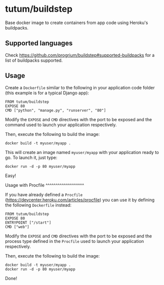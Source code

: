 tutum/buildstep
===============

Base docker image to create containers from app code using Heroku's buildpacks.


Supported languages
-------------------

Check https://github.com/progrium/buildstep#supported-buildpacks for a list of buildpacks
supported.


Usage
-----

Create a `Dockerfile` similar to the following in your application code folder 
(this example is for a typical Django app):

	FROM tutum/buildstep
	EXPOSE 80
	CMD ["python", "manage.py", "runserver", "80"]

Modify the `EXPOSE` and `CMD` directives with the port to be exposed and the command
used to launch your application respectively.

Then, execute the following to build the image:

	docker build -t myuser/myapp .

This will create an image named `myuser/myapp` with your application ready to go.
To launch it, just type:

	docker run -d -p 80 myuser/myapp

Easy!


Usage with Procfile
^^^^^^^^^^^^^^^^^^^

If you have already defined a `Procfile` (https://devcenter.heroku.com/articles/procfile)
you can use it by defining the following `Dockerfile` instead:

	FROM tutum/buildstep
	EXPOSE 80
	ENTRYPOINT ["/start"]
	CMD ["web"]

Modify the `EXPOSE` and `CMD` directives with the port to be exposed and the process
type defined in the `Procfile` used to launch your application respectively.

Then, execute the following to build the image:

	docker build -t myuser/myapp .
	docker run -d -p 80 myuser/myapp

Done!
